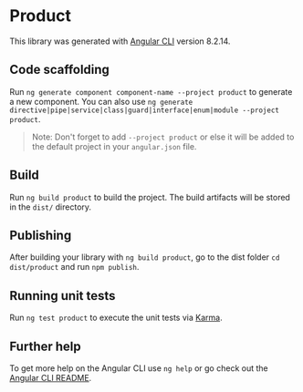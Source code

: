 # Product

This library was generated with [Angular CLI](https://github.com/angular/angular-cli) version 8.2.14.

## Code scaffolding

Run `ng generate component component-name --project product` to generate a new component. You can also use `ng generate directive|pipe|service|class|guard|interface|enum|module --project product`.
> Note: Don't forget to add `--project product` or else it will be added to the default project in your `angular.json` file. 

## Build

Run `ng build product` to build the project. The build artifacts will be stored in the `dist/` directory.

## Publishing

After building your library with `ng build product`, go to the dist folder `cd dist/product` and run `npm publish`.

## Running unit tests

Run `ng test product` to execute the unit tests via [Karma](https://karma-runner.github.io).

## Further help

To get more help on the Angular CLI use `ng help` or go check out the [Angular CLI README](https://github.com/angular/angular-cli/blob/master/README.md).
